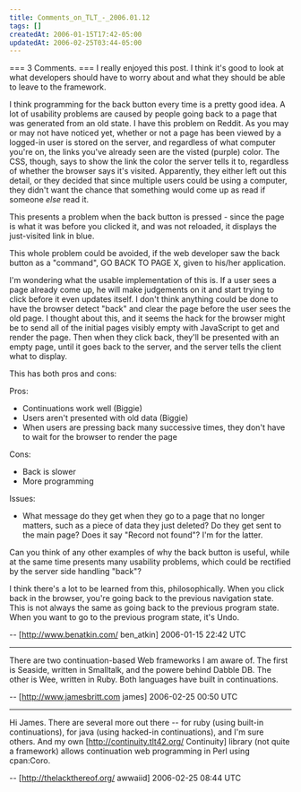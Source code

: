 ```yaml
---
title: Comments_on_TLT_-_2006.01.12
tags: []
createdAt: 2006-01-15T17:42-05:00
updatedAt: 2006-02-25T03:44-05:00
---
```


=== 3 Comments. ===
I really enjoyed this post. I think it's good to look at what developers should have to worry about and what they should be able to leave to the framework.

I think programming for the back button every time is a pretty good idea. A lot of usability problems are caused by people going back to a page that was generated from an old state. I have this problem on Reddit. As you may or may not have noticed yet, whether or not a page has been viewed by a logged-in user is stored on the server, and regardless of what computer you're on, the links you've already seen are the visted (purple) color. The CSS, though, says to show the link the color the server tells it to, regardless of whether the browser says it's visited. Apparently, they either left out this detail, or they decided that since multiple users could be using a computer, they didn't want the chance that something would come up as read if someone *else* read it.

This presents a problem when the back button is pressed - since the page is what it was before you clicked it, and was not reloaded, it displays the just-visited link in blue.

This whole problem could be avoided, if the web developer saw the back button as a "command", GO BACK TO PAGE X, given to his/her application.

I'm wondering what the usable implementation of this is. If a user sees a page already come up, he will make judgements on it and start trying to click before it even updates itself. I don't think anything could be done to have the browser detect "back" and clear the page before the user sees the old page. I thought about this, and it seems the hack for the browser might be to send all of the initial pages visibly empty with JavaScript to get and render the page. Then when they click back, they'll be presented with an empty page, until it goes back to the server, and the server tells the client what to display.

This has both pros and cons:

Pros:

- Continuations work well (Biggie)
- Users aren't presented with old data (Biggie)
- When users are pressing back many successive times, they don't have to wait for the browser to render the page

Cons:

- Back is slower
- More programming

Issues:

- What message do they get when they go to a page that no longer matters, such as a piece of data they just deleted? Do they get sent to the main page? Does it say "Record not found"? I'm for the latter.

Can you think of any other examples of why the back button is useful, while at the same time presents many usability problems, which could be rectified by the server side handling "back"?


I think there's a lot to be learned from this, philosophically. When you click back in the browser, you're going back to the previous navigation state. This is not always the same as going back to the previous program state. When you want to go to the previous program state, it's Undo.

-- [http://www.benatkin.com/ ben_atkin] 2006-01-15 22:42 UTC


----

There are two continuation-based Web frameworks I am aware of.  The first is Seaside, written in Smalltalk, and the powere behind Dabble DB.  The other is Wee, written in Ruby.  Both languages have built in continuations.

-- [http://www.jamesbritt.com james] 2006-02-25 00:50 UTC


----

Hi James. There are several more out there -- for ruby (using built-in continuations), for java (using hacked-in continuations), and I'm sure others. And my own [http://continuity.tlt42.org/ Continuity] library (not quite a framework) allows continuation web programming in Perl using cpan:Coro.

-- [http://thelackthereof.org/ awwaiid] 2006-02-25 08:44 UTC


